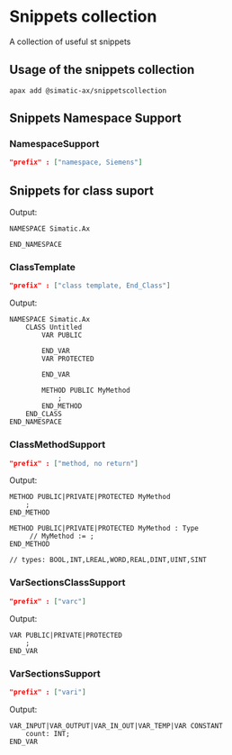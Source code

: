 # Snippets collection

A collection of useful st snippets

## Usage of the snippets collection

```
apax add @simatic-ax/snippetscollection
```
## Snippets Namespace Support

### NamespaceSupport
```json
"prefix" : ["namespace, Siemens"]
```


## Snippets for class suport
Output:
```iecst
NAMESPACE Simatic.Ax
    
END_NAMESPACE
```

### ClassTemplate

```json
"prefix" : ["class template, End_Class"]
```


Output:
```iecst
NAMESPACE Simatic.Ax
    CLASS Untitled
        VAR PUBLIC
            
        END_VAR
        VAR PROTECTED
            
        END_VAR
        
        METHOD PUBLIC MyMethod
            ;
        END_METHOD
    END_CLASS
END_NAMESPACE
```

### ClassMethodSupport

```json
"prefix" : ["method, no return"]
```

Output:
```iecst
METHOD PUBLIC|PRIVATE|PROTECTED MyMethod
    ;
END_METHOD

METHOD PUBLIC|PRIVATE|PROTECTED MyMethod : Type
     // MyMethod := ;
END_METHOD

// types: BOOL,INT,LREAL,WORD,REAL,DINT,UINT,SINT
```

### VarSectionsClassSupport
```json
"prefix" : ["varc"]
```


Output:
```iecst
VAR PUBLIC|PRIVATE|PROTECTED 
    ;
END_VAR
```


### VarSectionsSupport
```json
"prefix" : ["vari"]
```
Output:
```iecst
VAR_INPUT|VAR_OUTPUT|VAR_IN_OUT|VAR_TEMP|VAR CONSTANT
    count: INT;
END_VAR
```